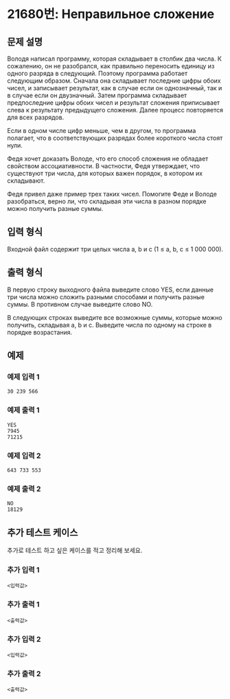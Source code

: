 # 21680번: Неправильное сложение

## 문제 설명


<p>Володя написал программу, которая складывает в столбик два числа. К сожалению, он не разобрался, как правильно переносить единицу из одного разряда в следующий. Поэтому программа работает следующим образом. Сначала она складывает последние цифры обоих чисел, и записывает результат, как в случае если он однозначный, так и в случае если он двузначный. Затем программа складывает предпоследние цифры обоих чисел и результат сложения приписывает слева к результату предыдущего сложения. Далее процесс повторяется для всех разрядов.</p>

<p>Если в одном числе цифр меньше, чем в другом, то программа полагает, что в соответствующих разрядах более короткого числа стоят нули.</p>

<p>Федя хочет доказать Володе, что его способ сложения не обладает свойством ассоциативности. В частности, Федя утверждает, что существуют три числа, для которых важен порядок, в котором их складывают.</p>

<p>Федя привел даже пример трех таких чисел. Помогите Феде и Володе разобраться, верно ли, что складывая эти числа в разном порядке можно получить разные суммы.</p>



## 입력 형식


<p>Входной файл содержит три целых числа a, b и c (1 ≤ a, b, c ≤ 1 000 000).</p>



## 출력 형식


<p>В первую строку выходного файла выведите слово YES, если данные три числа можно сложить разными способами и получить разные суммы. В противном случае выведите слово NO.</p>

<p>В следующих строках выведите все возможные суммы, которые можно получить, складывая a, b и c. Выведите числа по одному на строке в порядке возрастания.</p>



## 예제

### 예제 입력 1

```
30 239 566

```

### 예제 출력 1

```
YES
7945
71215

```
          

### 예제 입력 2

```
643 733 553

```

### 예제 출력 2

```
NO
18129

```
          




## 추가 테스트 케이스

추가로 테스트 하고 싶은 케이스를 적고 정리해 보세요.

### 추가 입력 1

```
<입력값>
```

### 추가 출력 1

```
<출력값>
```

### 추가 입력 2

```
<입력값>
```

### 추가 출력 2

```
<출력값>
```
  
